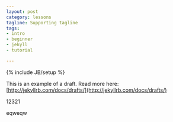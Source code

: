 ```yaml
---
layout: post
category: lessons
tagline: Supporting tagline
tags:
- intro
- beginner
- jekyll
- tutorial

---
```

{% include JB/setup %}

This is an example of a draft. Read more here: [http://jekyllrb.com/docs/drafts/](http://jekyllrb.com/docs/drafts/)

12321

eqweqw